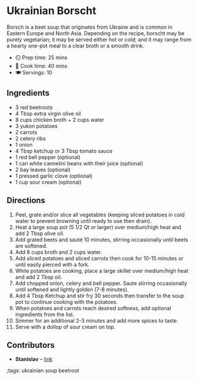 # Ukrainian Borscht

Borsch is a beet soup that originates from Ukraine and is common in Eastern Europe and North Asia.
Depending on the recipe, borscht may be purely vegetarian; it may be served either hot or cold; and it may range from a hearty one-pot meal to a clear broth or a smooth drink.

- ⏲️ Prep time: 25 mins 
- 🍳 Cook time: 40 mins  
- 🍽️ Servings: 10

## Ingredients

- 3 red beetroots
- 4 Tbsp extra virgin olive oil
- 8 cups chicken broth + 2 cups water
- 3 yukon potatoes
- 2 carrots
- 2 celery ribs
- 1 onion
- 4 Tbsp ketchup or 3 Tbsp tomato sauce
- 1 red bell pepper (optional)
- 1 can white cannelini beans with their juice (optional)
- 2 bay leaves (optional)
- 1 pressed garlic clove (optional) 
- 1 cup sour cream (optional)

## Directions

1. Peel, grate and/or slice all vegetables (keeping sliced potatoes in cold water to prevent browning until ready to use then drain).
2. Heat a large soup pot (5 1/2 Qt or larger) over medium/high heat and add 2 Tbsp olive oil. 
3. Add grated beets and sauté 10 minutes, stirring occasionally until beets are softened.
4. Add 8 cups broth and 2 cups water. 
5. Add sliced potatoes and sliced carrots then cook for 10-15 minutes or until easily pierced with a fork.
6. While potatoes are cooking, place a large skillet over medium/high heat and add 2 Tbsp oil. 
7. Add chopped onion, celery and bell pepper. Saute stirring occasionally until softened and lightly golden (7-8 minutes). 
8. Add 4 Tbsp Ketchup and stir fry 30 seconds then transfer to the soup pot to continue cooking with the potatoes.
9. When potatoes and carrots reach desired softness, add optional ingredients from the list.
10. Simmer for an additional 2-3 minutes and add more spices to taste.
11. Serve with a dollop of sour cream on top.

## Contributors

- **Stanislav** – [link](http://git.io/monesonn)

;tags: ukrainian soup beetroot
